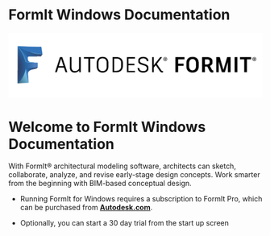 

# FormIt Windows Documentation

![](/assets/b5030b43-df24-4259-ad6a-94bcad61bc78.png)

# Welcome to FormIt Windows Documentation

With FormIt® architectural modeling software, architects can sketch, collaborate, analyze, and revise early-stage design concepts. Work smarter from the beginning with BIM-based conceptual design.

* Running FormIt for Windows requires a subscription to FormIt Pro, which can be purchased from [**Autodesk.com**](http://www.autodesk.com/store/products/formit-360-pro?licenseType=cloudSub&term=1month&support=basic).

* Optionally, you can start a 30 day trial from the start up screen




